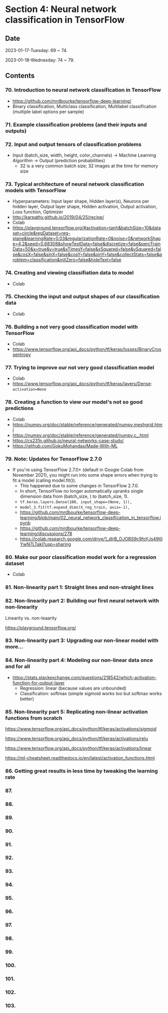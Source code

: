 # Section 4: Neural network classification in TensorFlow

## Date

2023-01-17-Tuesday: 69 ~ 74.

2023-01-18-Wednesday: 74 ~ 79.

## Contents

### 70. Introduction to neural network classification in TensorFlow

- https://github.com/mrdbourke/tensorflow-deep-learning/
- Binary classification, Multiclass classification, Multilabel classification (multiple label options per sample)

### 71. Example classification problems (and their inputs and outputs)

### 72. Input and output tensors of classification problems

- Input (batch_size, width, height, color_channels) -> Machine Learning Algorithm -> Output (prediction probabilities)
  - 32 is a very common batch size; 32 images at the time for memory size

### 73. Typical architecture of neural network classification models with TensorFlow

- Hyperparameters: Input layer shape, Hidden layer(s), Neurons per hidden layer, Output layer shape, Hidden activation, Output activation, Loss function, Optimizer
- http://karpathy.github.io/2019/04/25/recipe/
- Colab
- https://playground.tensorflow.org/#activation=tanh&batchSize=10&dataset=circle&regDataset=reg-plane&learningRate=0.03&regularizationRate=0&noise=0&networkShape=4,2&seed=0.68308&showTestData=false&discretize=false&percTrainData=50&x=true&y=true&xTimesY=false&xSquared=false&ySquared=false&cosX=false&sinX=false&cosY=false&sinY=false&collectStats=false&problem=classification&initZero=false&hideText=false

### 74. Creating and viewing classifiation data to model

- Colab

### 75. Checking the input and output shapes of our classification data

- Colab

### 76. Building a not very good classification model with TensorFlow

- Colab
- https://www.tensorflow.org/api_docs/python/tf/keras/losses/BinaryCrossentropy

### 77. Trying to improve our not very good classification model

- Colab
- https://www.tensorflow.org/api_docs/python/tf/keras/layers/Dense: `activation=None`

### 78. Creating a function to view our model's not so good predictions

- Colab
- https://numpy.org/doc/stable/reference/generated/numpy.meshgrid.html
- https://numpy.org/doc/stable/reference/generated/numpy.c_.html
- https://cs231n.github.io/neural-networks-case-study/
- https://github.com/GokuMohandas/Made-With-ML

### 79. Note: Updates for TensorFlow 2.7.0

- If you're using TensorFlow 2.7.0+ (default in Google Colab from November 2021), you might run into some shape errors when trying to fit a model (calling model.fit()).
  - This happened due to some changes in TensorFlow 2.7.0.
  - In short, TensorFlow no longer automatically upranks single dimension data from (batch_size, ) to (batch_size, 1).
  - `tf.keras.layers.Dense(100, input_shape=(None, 1)),`
  - `model_3.fit(tf.expand_dims(X_reg_train, axis=-1),`
  - https://github.com/mrdbourke/tensorflow-deep-learning/blob/main/02_neural_network_classification_in_tensorflow.ipynb
  - https://github.com/mrdbourke/tensorflow-deep-learning/discussions/278
  - https://colab.research.google.com/drive/1_dlrB_DJOBS9c9foYJs49I0YwN7LTakl?usp=sharing

### 80. Make our poor classification model work for a regression dataset

- Colab

### 81. Non-linearity part 1: Straight lines and non-straight lines

### 82. Non-linearity part 2: Building our first neural network with non-linearity

Linearity vs. non-leaarity

https://playground.tensorflow.org/

### 83. Non-linearity part 3: Upgrading our non-linear model with more...

### 84. Non-linearity part 4: Modeling our non-linear data once and for all

- https://stats.stackexchange.com/questions/218542/which-activation-function-for-output-layer
  - Regression: linear (because values are unbounded)
  - Classification: softmax (simple sigmoid works too but softmax works better)

### 85. Non-linearity part 5: Replicating non-linear activation functions from scratch

https://www.tensorflow.org/api_docs/python/tf/keras/activations/sigmoid

https://www.tensorflow.org/api_docs/python/tf/keras/activations/relu

https://www.tensorflow.org/api_docs/python/tf/keras/activations/linear

https://ml-cheatsheet.readthedocs.io/en/latest/activation_functions.html

### 86. Getting great results in less time by tweaking the learning rate

### 87.

### 88.

### 89.

### 90.

### 91.

### 92.

### 93.

### 94.

### 95.

### 96.

### 97.

### 98.

### 99.

### 100.

### 101.

### 102.

### 103.
